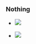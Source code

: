 ### Nothing
- ![](https://img.shields.io/badge/-PSAT-black)
<!--https://img.shields.io/badge/텍스트-뱃지컬러?style=flat-square&logo=이모지이름&logoColor=white-->
- <img src="https://img.shields.io/badge/Python-3766AB?style=flat-square&logo=Python&logoColor=white"/></a>
